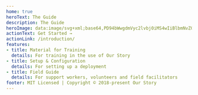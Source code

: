 ```yaml
---
home: true
heroText: The Guide
description: The Guide
heroImage: data:image/svg+xml;base64,PD94bWwgdmVyc2lvbj0iMS4wIiBlbmNvZGluZz0iVVRGLTgiIHN0YW5kYWxvbmU9Im5vIj8+Cjwh%0D%0ALS0gQ3JlYXRlZCB3aXRoIElua3NjYXBlIChodHRwOi8vd3d3Lmlua3NjYXBlLm9yZy8pIC0tPgoK%0D%0APHN2ZwogICB4bWxuczpkYz0iaHR0cDovL3B1cmwub3JnL2RjL2VsZW1lbnRzLzEuMS8iCiAgIHht%0D%0AbG5zOmNjPSJodHRwOi8vY3JlYXRpdmVjb21tb25zLm9yZy9ucyMiCiAgIHhtbG5zOnJkZj0iaHR0%0D%0AcDovL3d3dy53My5vcmcvMTk5OS8wMi8yMi1yZGYtc3ludGF4LW5zIyIKICAgeG1sbnM6c3ZnPSJo%0D%0AdHRwOi8vd3d3LnczLm9yZy8yMDAwL3N2ZyIKICAgeG1sbnM9Imh0dHA6Ly93d3cudzMub3JnLzIw%0D%0AMDAvc3ZnIgogICB4bWxuczpzb2RpcG9kaT0iaHR0cDovL3NvZGlwb2RpLnNvdXJjZWZvcmdlLm5l%0D%0AdC9EVEQvc29kaXBvZGktMC5kdGQiCiAgIHhtbG5zOmlua3NjYXBlPSJodHRwOi8vd3d3Lmlua3Nj%0D%0AYXBlLm9yZy9uYW1lc3BhY2VzL2lua3NjYXBlIgogICB3aWR0aD0iMzM0LjkwNzYyIgogICBoZWln%0D%0AaHQ9IjcwLjM3NDQ2NiIKICAgdmlld0JveD0iMCAwIDMzNC45MDc2MiA3MC4zNzQ0NjYiCiAgIGlk%0D%0APSJzdmc1MDU2IgogICB2ZXJzaW9uPSIxLjEiCiAgIGlua3NjYXBlOnZlcnNpb249IjAuOTIuMiA1%0D%0AYzNlODBkLCAyMDE3LTA4LTA2IgogICBzb2RpcG9kaTpkb2NuYW1lPSJwbGF0Zm9ybS5zdmciPgog%0D%0AIDxkZWZzCiAgICAgaWQ9ImRlZnM1MDU4IiAvPgogIDxzb2RpcG9kaTpuYW1lZHZpZXcKICAgICBp%0D%0AZD0iYmFzZSIKICAgICBwYWdlY29sb3I9IiNmZmZmZmYiCiAgICAgYm9yZGVyY29sb3I9IiM2NjY2%0D%0ANjYiCiAgICAgYm9yZGVyb3BhY2l0eT0iMS4wIgogICAgIGlua3NjYXBlOnBhZ2VvcGFjaXR5PSIw%0D%0ALjAiCiAgICAgaW5rc2NhcGU6cGFnZXNoYWRvdz0iMiIKICAgICBpbmtzY2FwZTp6b29tPSI1LjYi%0D%0ACiAgICAgaW5rc2NhcGU6Y3g9IjE0NC4zMzE1OCIKICAgICBpbmtzY2FwZTpjeT0iMzAuMDI0OTU1%0D%0AIgogICAgIGlua3NjYXBlOmRvY3VtZW50LXVuaXRzPSJweCIKICAgICBpbmtzY2FwZTpjdXJyZW50%0D%0ALWxheWVyPSJnNTI4OCIKICAgICBzaG93Z3JpZD0iZmFsc2UiCiAgICAgZml0LW1hcmdpbi10b3A9%0D%0AIjAiCiAgICAgZml0LW1hcmdpbi1sZWZ0PSIwIgogICAgIGZpdC1tYXJnaW4tcmlnaHQ9IjAiCiAg%0D%0AICAgZml0LW1hcmdpbi1ib3R0b209IjAiCiAgICAgaW5rc2NhcGU6d2luZG93LXdpZHRoPSIxNDQw%0D%0AIgogICAgIGlua3NjYXBlOndpbmRvdy1oZWlnaHQ9Ijg1NSIKICAgICBpbmtzY2FwZTp3aW5kb3ct%0D%0AeD0iMCIKICAgICBpbmtzY2FwZTp3aW5kb3cteT0iMSIKICAgICBpbmtzY2FwZTp3aW5kb3ctbWF4%0D%0AaW1pemVkPSIxIgogICAgIHVuaXRzPSJweCIKICAgICBzaG93Z3VpZGVzPSJ0cnVlIgogICAgIGlu%0D%0Aa3NjYXBlOmd1aWRlLWJib3g9InRydWUiPgogICAgPHNvZGlwb2RpOmd1aWRlCiAgICAgICBwb3Np%0D%0AdGlvbj0iNDMzLjU3MTQyLC0yMjMuNTcxNDMiCiAgICAgICBvcmllbnRhdGlvbj0iMCwxIgogICAg%0D%0AICAgaWQ9Imd1aWRlNTMwMCIKICAgICAgIGlua3NjYXBlOmxvY2tlZD0iZmFsc2UiIC8+CiAgPC9z%0D%0Ab2RpcG9kaTpuYW1lZHZpZXc+CiAgPG1ldGFkYXRhCiAgICAgaWQ9Im1ldGFkYXRhNTA2MSI+CiAg%0D%0AICA8cmRmOlJERj4KICAgICAgPGNjOldvcmsKICAgICAgICAgcmRmOmFib3V0PSIiPgogICAgICAg%0D%0AIDxkYzpmb3JtYXQ+aW1hZ2Uvc3ZnK3htbDwvZGM6Zm9ybWF0PgogICAgICAgIDxkYzp0eXBlCiAg%0D%0AICAgICAgICAgcmRmOnJlc291cmNlPSJodHRwOi8vcHVybC5vcmcvZGMvZGNtaXR5cGUvU3RpbGxJ%0D%0AbWFnZSIgLz4KICAgICAgICA8ZGM6dGl0bGUgLz4KICAgICAgPC9jYzpXb3JrPgogICAgPC9yZGY6%0D%0AUkRGPgogIDwvbWV0YWRhdGE+CiAgPGcKICAgICBpbmtzY2FwZTpsYWJlbD0iTGF5ZXIgMSIKICAg%0D%0AICBpbmtzY2FwZTpncm91cG1vZGU9ImxheWVyIgogICAgIGlkPSJsYXllcjEiCiAgICAgdHJhbnNm%0D%0Ab3JtPSJ0cmFuc2xhdGUoODUuMDczOTEsLTEzMS44OTc2OSkiPgogICAgPGcKICAgICAgIHN0eWxl%0D%0APSJmb250LXN0eWxlOm5vcm1hbDtmb250LXdlaWdodDpub3JtYWw7Zm9udC1zaXplOjE4NS41MjE4%0D%0AOTYzNnB4O2xpbmUtaGVpZ2h0OjExNy45OTk5OTQ3NSU7Zm9udC1mYW1pbHk6c2Fucy1zZXJpZjts%0D%0AZXR0ZXItc3BhY2luZzowcHg7d29yZC1zcGFjaW5nOjBweDtmaWxsOiNlNzQ1NDI7ZmlsbC1vcGFj%0D%0AaXR5OjE7c3Ryb2tlOm5vbmU7c3Ryb2tlLXdpZHRoOjFweDtzdHJva2UtbGluZWNhcDpidXR0O3N0%0D%0Acm9rZS1saW5lam9pbjptaXRlcjtzdHJva2Utb3BhY2l0eToxIgogICAgICAgaWQ9InRleHQ0Nzc3%0D%0ALTgiCiAgICAgICB0cmFuc2Zvcm09Im1hdHJpeCgwLjM0NzE2OTE3LDAsMCwwLjM0NzE2OTE3LC0x%0D%0ANzUuNTU2NDYsMzY5LjIwMzY0KSI+CiAgICAgIDxnCiAgICAgICAgIGlkPSJnNTMwNSI+CiAgICAg%0D%0AICAgPHBhdGgKICAgICAgICAgICB0cmFuc2Zvcm09Im1hdHJpeCgyLjg4MDQ0MDEsMCwwLDIuODgw%0D%0ANDQwMSw1MDUuNjc5ODcsLTEwNjMuNDY5KSIKICAgICAgICAgICBzdHlsZT0ib3BhY2l0eToxO2Zp%0D%0AbGw6I2U3NDU0MjtmaWxsLW9wYWNpdHk6MTtmaWxsLXJ1bGU6bm9uemVybztzdHJva2U6bm9uZTtz%0D%0AdHJva2Utd2lkdGg6MTtzdHJva2UtbWl0ZXJsaW1pdDo0O3N0cm9rZS1kYXNoYXJyYXk6bm9uZTtz%0D%0AdHJva2UtZGFzaG9mZnNldDowO3N0cm9rZS1vcGFjaXR5OjEiCiAgICAgICAgICAgZD0ibSAtMTUu%0D%0ANjExODA1LDE2Ni42Mjg3NCBhIDM0LjczMTA1MiwzNC43MzEwNTIgMCAwIDEgLTM0LjczMTA1Miwz%0D%0ANC43MzEwNSAzNC43MzEwNTIsMzQuNzMxMDUyIDAgMCAxIC0zNC43MzEwNTMsLTM0LjczMTA1IDM0%0D%0ALjczMTA1MiwzNC43MzEwNTIgMCAwIDEgMzQuNzMxMDUzLC0zNC43MzEwNSAzNC43MzEwNTIsMzQu%0D%0ANzMxMDUyIDAgMCAxIDM0LjczMTA1MiwzNC43MzEwNSB6IgogICAgICAgICAgIGlkPSJwYXRoNTY0%0D%0ANCIgLz4KICAgICAgICA8ZwogICAgICAgICAgIHRyYW5zZm9ybT0ibWF0cml4KDAuOTExNTEwMjks%0D%0AMCwwLDAuOTExNTEwMjksLTgzNC40MzA1MiwtNzc2LjgyODU4KSIKICAgICAgICAgICBpZD0iZzQ5%0D%0AMDctNiIKICAgICAgICAgICBzdHlsZT0iZmlsbDojZmZmZmZmIj4KICAgICAgICAgIDxwYXRoCiAg%0D%0AICAgICAgICAgICBzb2RpcG9kaTpub2RldHlwZXM9ImNjY2Njc2NzY3NzY3Njc2Nzc2NjY3NjY3Nj%0D%0AYyIKICAgICAgICAgICAgIGlkPSJwYXRoNC0yLTktNyIKICAgICAgICAgICAgIHN0eWxlPSJmaWxs%0D%0AOiNmZmZmZmYiCiAgICAgICAgICAgICBkPSJtIDEzMjMuNjAzOSwxODkuNDQxNjggMCw0NS4zNTQx%0D%0AMiAzNS42MzU0LC0yMi42NzcwNiB6IG0gNDYuNjc4MSwtMjkuOTM3MDQgYyAtNy4yOTY1LC0yLjMw%0D%0AMDY4IC0xNS4zMTYsLTMuMjg2NjggLTIzLjAwNjksLTMuMjg2NjggLTEyLjgxOCwwIC0yNi42MjIx%0D%0ALDIuNjI5MzUgLTM2LjE1MzUsOS44NjAwNSAtOS41MzE0LC03LjIzMDcgLTIzLjMzNTUsLTkuODYw%0D%0AMDUgLTM2LjE1MzUsLTkuODYwMDUgLTEyLjgxODEsMCAtMjYuNjIyMiwyLjYyOTM1IC0zNi4xNTM2%0D%0ALDkuODYwMDUgbCAwLDk2LjI5OTk0IGMgMCwxLjY0MzMzIDEuNjQzNCwzLjI4NjY4IDMuMjg2Nywz%0D%0ALjI4NjY4IDAuNjU3MywwIDAuOTg2LC0wLjMyODY3IDEuNjQzMywtMC4zMjg2NyA4Ljg3NDEsLTQu%0D%0AMjcyNyAyMS42OTIyLC03LjIzMDcyIDMxLjIyMzYsLTcuMjMwNzIgMTIuODE4LDAgMjYuNjIyMSwy%0D%0ALjYyOTM2IDM2LjE1MzUsOS44NjAwNyA4Ljg3NDEsLTUuNTg3MzYgMjQuOTc4OSwtOS44NjAwNyAz%0D%0ANi4xNTM1LC05Ljg2MDA3IDEwLjg0NjIsMCAyMi4wMjA5LDEuOTcyMDIgMzEuMjIzNiw2LjkwMjA1%0D%0AIDAuNjU3MywwLjMyODY3IDAuOTg2LDAuMzI4NjcgMS42NDM0LDAuMzI4NjcgMS42NDMzLDAgMy4y%0D%0AODY2LC0xLjY0MzM0IDMuMjg2NiwtMy4yODY2OSBsIDAsLTk1Ljk3MTI2IGMgLTMuOTQ0LC0yLjk1%0D%0AODAxIC04LjIxNjcsLTQuOTMwMDIgLTEzLjE0NjcsLTYuNTczMzcgbSAwLDg4Ljc0MDU0IGMgLTcu%0D%0AMjMwNywtMi4zMDA2NyAtMTUuMTE4OCwtMy4yODY2NyAtMjMuMDA2OSwtMy4yODY2NyAtMTEuMTc0%0D%0ANiwwIC0yNy4yNzk0LDQuMjcyNjkgLTM2LjE1MzUsOS44NjAwNSBsIDAsLTc1LjU5MzggYyA4Ljg3%0D%0ANDEsLTUuNTg3MzYgMjQuOTc4OSwtOS44NjAwNSAzNi4xNTM1LC05Ljg2MDA1IDcuODg4MSwwIDE1%0D%0ALjc3NjIsMC45ODYgMjMuMDA2OSwzLjI4NjY4IHoiCiAgICAgICAgICAgICBpbmtzY2FwZTpjb25u%0D%0AZWN0b3ItY3VydmF0dXJlPSIwIiAvPgogICAgICAgIDwvZz4KICAgICAgICA8ZwogICAgICAgICAg%0D%0AIHRyYW5zZm9ybT0idHJhbnNsYXRlKDAsLTUuNzYwODgwMikiCiAgICAgICAgICAgc3R5bGU9ImZp%0D%0AbGw6IzMzMzMzMyIKICAgICAgICAgICBpZD0iZzUyODgiPgogICAgICAgICAgPGcKICAgICAgICAg%0D%0AICAgIHN0eWxlPSJmb250LXN0eWxlOm5vcm1hbDtmb250LXdlaWdodDpub3JtYWw7Zm9udC1zaXpl%0D%0AOjE4OC4zOTk2NTgycHg7bGluZS1oZWlnaHQ6MTI1JTtmb250LWZhbWlseTpzYW5zLXNlcmlmO2xl%0D%0AdHRlci1zcGFjaW5nOjBweDt3b3JkLXNwYWNpbmc6MHB4O2ZpbGw6IzMzMzMzMztmaWxsLW9wYWNp%0D%0AdHk6MTtzdHJva2U6bm9uZTtzdHJva2Utd2lkdGg6MXB4O3N0cm9rZS1saW5lY2FwOmJ1dHQ7c3Ry%0D%0Ab2tlLWxpbmVqb2luOm1pdGVyO3N0cm9rZS1vcGFjaXR5OjEiCiAgICAgICAgICAgICBpZD0idGV4%0D%0AdDUyNDgiPgogICAgICAgICAgICA8cGF0aAogICAgICAgICAgICAgICBpbmtzY2FwZTpjb25uZWN0%0D%0Ab3ItY3VydmF0dXJlPSIwIgogICAgICAgICAgICAgICBkPSJtIDU0NS45Mzg1NSwtNTQzLjIyNjI2%0D%0AIHEgNi45NzA3OCwwIDEzLjE4Nzk3LC0yLjQ0OTIgNi4yMTcxOSwtMi42Mzc1OSAxMC43Mzg3OCwt%0D%0ANy43MjQzOCA0LjcxLC01LjI3NTE5IDcuMzQ3NTksLTEzLjM3NjM4IDIuNjM3NiwtOC4xMDExOCAy%0D%0ALjYzNzYsLTE5LjIxNjc2IDAsLTIyLjIzMTE2IC04LjY2NjM5LC0zMy43MjM1NCAtOC42NjYzOCwt%0D%0AMTEuNDkyMzggLTI1LjI0NTU1LC0xMS40OTIzOCAtMTYuNTc5MTcsMCAtMjUuNDMzOTYsMTEuNDky%0D%0AMzggLTguODU0NzgsMTEuNDkyMzggLTguODU0NzgsMzMuNzIzNTQgMCwyMi4yMzExNiA4Ljg1NDc4%0D%0ALDMyLjU5MzE0IDkuMDQzMTksMTAuMTczNTggMjUuNDMzOTYsMTAuMTczNTggeiBtIDAsMjIuNDE5%0D%0ANTYgcSAtMjkuMDEzNTUsMCAtNDQuNjUwNzIsLTE2Ljk1NTk3IC0xNS40NDg3NywtMTYuOTU1OTcg%0D%0ALTE1LjQ0ODc3LC00OC43OTU1MSAwLC0xNS44MjU1NyAzLjk1NjM5LC0yOC40NDgzNSAzLjk1NjM5%0D%0ALC0xMi42MjI3OCAxMS42ODA3OCwtMjEuMjg5MTYgNy43MjQzOCwtOC44NTQ3OCAxOC44Mzk5Niwt%0D%0AMTMuMzc2MzggMTEuMTE1NTgsLTQuNzA5OTkgMjUuNjIyMzYsLTQuNzA5OTkgMTQuMzE4MzcsMCAy%0D%0ANS40MzM5NSw0LjcwOTk5IDExLjMwMzk4LDQuNTIxNiAxOC44Mzk5NywxMy4zNzYzOCA3LjUzNTk4%0D%0ALDguODU0NzggMTEuNDkyMzgsMjEuNjY1OTYgMy45NTYzOSwxMi42MjI3OCAzLjk1NjM5LDI4LjYz%0D%0ANjc1IDAsMzIuNDA0NzQgLTE1LjQ0ODc3LDQ4Ljc5NTUxIC0xNS4yNjAzOCwxNi4zOTA3NyAtNDQu%0D%0AMjczOTIsMTYuMzkwNzcgeiIKICAgICAgICAgICAgICAgc3R5bGU9ImZvbnQtc3R5bGU6bm9ybWFs%0D%0AO2ZvbnQtdmFyaWFudDpub3JtYWw7Zm9udC13ZWlnaHQ6bm9ybWFsO2ZvbnQtc3RyZXRjaDpub3Jt%0D%0AYWw7Zm9udC1mYW1pbHk6Q29vbHZldGljYTstaW5rc2NhcGUtZm9udC1zcGVjaWZpY2F0aW9uOkNv%0D%0Ab2x2ZXRpY2E7bGV0dGVyLXNwYWNpbmc6MHB4O2ZpbGw6IzMzMzMzMztzdHJva2U6bm9uZSIKICAg%0D%0AICAgICAgICAgICAgaWQ9InBhdGg1MjgyIiAvPgogICAgICAgICAgICA8cGF0aAogICAgICAgICAg%0D%0AICAgICBpbmtzY2FwZTpjb25uZWN0b3ItY3VydmF0dXJlPSIwIgogICAgICAgICAgICAgICBkPSJt%0D%0AIDY3My42NzY0NiwtNTI1LjEzOTg5IDAsLTEyLjk5OTU4IHEgLTkuNDE5OTgsMTUuNDQ4NzcgLTI4%0D%0ALjgyNTE0LDE1LjQ0ODc3IC02Ljk3MDc5LDAgLTEyLjgxMTE4LC0yLjQ0OTE5IC01LjY1MTk5LC0y%0D%0ALjQ0OTIgLTkuNzk2NzgsLTYuOTcwNzkgLTQuMTQ0OCwtNC41MjE1OSAtNi41OTM5OSwtMTAuNzM4%0D%0ANzggLTIuMjYwOCwtNi4yMTcxOSAtMi4yNjA4LC0xMy45NDE1OCBsIDAsLTYxLjA0MTQ4IDI0LjQ5%0D%0AMTk2LDAgMCw1Ny4yNzM0OSBxIDAsMTcuMzMyNzcgMTUuNjM3MTcsMTcuMzMyNzcgOS40MTk5OCww%0D%0AIDE0LjEyOTk3LC01Ljg0MDM5IDQuODk4MzksLTYuMDI4NzkgNC44OTgzOSwtMTUuMjYwMzcgbCAw%0D%0ALC01My41MDU1IDI0LjMwMzU2LDAgMCw5Mi42OTI2MyAtMjMuMTczMTYsMCB6IgogICAgICAgICAg%0D%0AICAgICBzdHlsZT0iZm9udC1zdHlsZTpub3JtYWw7Zm9udC12YXJpYW50Om5vcm1hbDtmb250LXdl%0D%0AaWdodDpub3JtYWw7Zm9udC1zdHJldGNoOm5vcm1hbDtmb250LWZhbWlseTpDb29sdmV0aWNhOy1p%0D%0AbmtzY2FwZS1mb250LXNwZWNpZmljYXRpb246Q29vbHZldGljYTtsZXR0ZXItc3BhY2luZzowcHg7%0D%0AZmlsbDojMzMzMzMzO3N0cm9rZTpub25lIgogICAgICAgICAgICAgICBpZD0icGF0aDUyODQiIC8+%0D%0ACiAgICAgICAgICAgIDxwYXRoCiAgICAgICAgICAgICAgIGlua3NjYXBlOmNvbm5lY3Rvci1jdXJ2%0D%0AYXR1cmU9IjAiCiAgICAgICAgICAgICAgIGQ9Im0gNzA2LjQ4NDUsLTUyNS4xMzk4OSAwLC05Mi42%0D%0AOTI2MyAyMi45ODQ3NSwwIDAsMTEuMTE1NTggcSAzLjAxNDQsLTQuNzEgNi4yMTcxOSwtNy4zNDc1%0D%0AOSAzLjM5MTIsLTIuNjM3NiA2Ljc4MjM5LC0zLjk1NjM5IDMuNTc5NTksLTEuNTA3MiA3LjE1OTE5%0D%0ALC0xLjg4NCAzLjU3OTU5LC0wLjM3NjggNy4zNDc1OCwtMC4zNzY4IGwgMy4yMDI4LDAgMCwyNS4w%0D%0ANTcxNSBxIC0zLjM5MTE5LC0wLjU2NTE5IC02Ljc4MjM5LC0wLjU2NTE5IC0yMi40MTk1NiwwIC0y%0D%0AMi40MTk1NiwyMi40MTk1NSBsIDAsNDguMjMwMzIgLTI0LjQ5MTk1LDAgeiIKICAgICAgICAgICAg%0D%0AICAgc3R5bGU9ImZvbnQtc3R5bGU6bm9ybWFsO2ZvbnQtdmFyaWFudDpub3JtYWw7Zm9udC13ZWln%0D%0AaHQ6bm9ybWFsO2ZvbnQtc3RyZXRjaDpub3JtYWw7Zm9udC1mYW1pbHk6Q29vbHZldGljYTstaW5r%0D%0Ac2NhcGUtZm9udC1zcGVjaWZpY2F0aW9uOkNvb2x2ZXRpY2E7bGV0dGVyLXNwYWNpbmc6MHB4O2Zp%0D%0AbGw6IzMzMzMzMztzdHJva2U6bm9uZSIKICAgICAgICAgICAgICAgaWQ9InBhdGg1Mjg2IiAvPgog%0D%0AICAgICAgICAgPC9nPgogICAgICAgICAgPGcKICAgICAgICAgICAgIHN0eWxlPSJmb250LXN0eWxl%0D%0AOm5vcm1hbDtmb250LXdlaWdodDpub3JtYWw7Zm9udC1zaXplOjE4OC4zOTk2NTgycHg7bGluZS1o%0D%0AZWlnaHQ6MTI1JTtmb250LWZhbWlseTpzYW5zLXNlcmlmO2xldHRlci1zcGFjaW5nOjBweDt3b3Jk%0D%0ALXNwYWNpbmc6MHB4O2ZpbGw6IzMzMzMzMztmaWxsLW9wYWNpdHk6MTtzdHJva2U6bm9uZTtzdHJv%0D%0Aa2Utd2lkdGg6MC45OTk1MTI3MztzdHJva2UtbGluZWNhcDpidXR0O3N0cm9rZS1saW5lam9pbjpt%0D%0AaXRlcjtzdHJva2UtbWl0ZXJsaW1pdDo0O3N0cm9rZS1kYXNoYXJyYXk6bm9uZTtzdHJva2Utb3Bh%0D%0AY2l0eToxIgogICAgICAgICAgICAgaWQ9InRleHQ1MjQ4LTgiPgogICAgICAgICAgICA8cGF0aAog%0D%0AICAgICAgICAgICAgICBpbmtzY2FwZTpjb25uZWN0b3ItY3VydmF0dXJlPSIwIgogICAgICAgICAg%0D%0AICAgICBkPSJtIDg2Mi40MjE1MiwtNjEzLjQwNDA3IHEgLTAuOTQxOTksLTkuNjA4MzggLTYuOTcw%0D%0ANzgsLTE0LjMxODM4IC02LjAyODc5LC00LjcwOTk5IC0xOC4wODYzNywtNC43MDk5OSAtMjIuMjMx%0D%0AMTYsMCAtMjIuMjMxMTYsMTUuMjYwMzcgMCw1LjQ2MzU5IDQuNTIxNTksOS4yMzE1OSA0LjcwOTk5%0D%0ALDMuNTc5NTkgMTQuODgzNTgsNi4wMjg3OSAxMi4wNTc1NywyLjgyNTk5IDIwLjkxMjM2LDUuMjc1%0D%0AMTkgOC44NTQ3OCwyLjQ0OTE5IDE2LjIwMjM3LDUuNjUxOTkgNC4xNDQ3OSwxLjY5NTU5IDcuNzI0%0D%0AMzgsNC4zMzMxOSAzLjc2OCwyLjQ0OTE5IDYuMjE3MTksNi4yMTcxOSAyLjYzNzYsMy43Njc5OSA0%0D%0ALjE0NDgsOS4wNDMxOCAxLjUwNzE5LDUuMjc1MTkgMS41MDcxOSwxMi44MTExOCAwLDkuMDQzMTgg%0D%0ALTMuNzY3OTksMTYuMDEzOTcgLTMuNzY3OTksNi45NzA3OSAtMTAuMTczNTgsMTEuODY5MTggLTYu%0D%0ANDA1NTksNC43MDk5OSAtMTUuMDcxOTgsNy4xNTkxOCAtOC42NjYzOCwyLjYzNzYgLTE4LjI3NDc2%0D%0ALDIuNjM3NiAtMjcuMzE3OTUsMCAtNDEuMDcxMTMsLTEwLjU1MDM4IC0xMy43NTMxNywtMTAuNTUw%0D%0AMzggLTE0LjUwNjc3LC0zMS4yNzQzNCBsIDI1LjI0NTU1LDAgcSAwLjE4ODQsOS42MDgzOCA3Ljcy%0D%0ANDM5LDE1LjI2MDM3IDcuNzI0MzksNS40NjM1OSAxOS4yMTY3Niw1LjQ2MzU5IDEyLjQzNDM4LDAg%0D%0AMTguODM5OTcsLTQuNTIxNTkgNi40MDU1OSwtNC41MjE2IDYuNDA1NTksLTEyLjI0NTk4IDAsLTMu%0D%0AMDE0NCAtMC43NTM2LC01LjQ2MzU5IC0wLjc1MzYsLTIuNjM3NiAtMy4wMTQzOSwtNC43MDk5OSAt%0D%0AMi4wNzI0LC0yLjA3MjQgLTUuODQwMzksLTMuNTc5NiAtMy43NjgsLTEuNjk1NTkgLTkuNzk2Nzks%0D%0ALTMuMDE0MzkgLTE0LjMxODM3LC0zLjAxNDQgLTI0Ljg2ODc1LC02LjAyODc5IC0xMC4zNjE5OCwt%0D%0AMy4yMDI3OSAtMTcuMTQ0MzcsLTcuNzI0MzkgLTYuNzgyMzksLTQuNzA5OTkgLTkuOTg1MTgsLTEx%0D%0ALjMwMzk4IC0zLjIwMjgsLTYuNTkzOTggLTMuMjAyOCwtMTYuNzY3NTcgMCwtNy43MjQzOCAyLjgy%0D%0ANiwtMTQuNTA2NzcgMi44MjU5OSwtNi43ODIzOSA4LjY2NjM4LC0xMS42ODA3OCA1Ljg0MDM5LC01%0D%0ALjA4Njc5IDE0LjMxODM4LC03LjkxMjc4IDguNjY2MzgsLTMuMDE0NCAyMC4zNDcxNiwtMy4wMTQ0%0D%0AIDExLjMwMzk4LDAgMjAuMzQ3MTYsMy4wMTQ0IDkuMDQzMTksMi44MjU5OSAxNS40NDg3OCw4LjI4%0D%0AOTU4IDYuNTkzOTgsNS4yNzUxOSAxMC4xNzM1OCwxMi45OTk1OCAzLjU3OTU5LDcuNTM1OTggMy45%0D%0ANTYzOSwxNi43Njc1NyBsIC0yNC44Njg3NiwwIHoiCiAgICAgICAgICAgICAgIHN0eWxlPSJmb250%0D%0ALXN0eWxlOm5vcm1hbDtmb250LXZhcmlhbnQ6bm9ybWFsO2ZvbnQtd2VpZ2h0Om5vcm1hbDtmb250%0D%0ALXN0cmV0Y2g6bm9ybWFsO2ZvbnQtZmFtaWx5OkNvb2x2ZXRpY2E7LWlua3NjYXBlLWZvbnQtc3Bl%0D%0AY2lmaWNhdGlvbjpDb29sdmV0aWNhO2xldHRlci1zcGFjaW5nOjBweDtmaWxsOiMzMzMzMzM7c3Ry%0D%0Ab2tlOm5vbmU7c3Ryb2tlLXdpZHRoOjAuOTk5NTEyNzM7c3Ryb2tlLW1pdGVybGltaXQ6NDtzdHJv%0D%0Aa2UtZGFzaGFycmF5Om5vbmUiCiAgICAgICAgICAgICAgIGlkPSJwYXRoNTI3MSIgLz4KICAgICAg%0D%0AICAgICAgPHBhdGgKICAgICAgICAgICAgICAgaW5rc2NhcGU6Y29ubmVjdG9yLWN1cnZhdHVyZT0i%0D%0AMCIKICAgICAgICAgICAgICAgZD0ibSA5NDkuOTUwODMsLTU4Ni4yNzQ1MiAyMi43OTYzNSwwIDAs%0D%0AMjYuMzc1OTUgcSAwLDcuMzQ3NTkgLTIuMjYwNzksMTQuMTI5OTggLTIuMDcyNCw2LjU5Mzk4IC02%0D%0ALjc4MjM5LDExLjg2OTE3IC00LjUyMTU5LDUuMDg2NzkgLTExLjY4MDc4LDguMTAxMTkgLTYuOTcw%0D%0ANzksMy4wMTQzOSAtMTYuNzY3NTcsMy4wMTQzOSAtMTAuMTczNTgsMCAtMTcuMzMyNzcsLTMuMDE0%0D%0AMzkgLTcuMTU5MTgsLTMuMDE0NCAtMTEuODY5MTcsLTguMTAxMTkgLTQuNTIxNiwtNS4wODY3OSAt%0D%0ANi41OTM5OSwtMTEuODY5MTcgLTIuMDcyNCwtNi43ODIzOSAtMi4wNzI0LC0xNC4zMTgzOCBsIDAs%0D%0ALTgyLjg5NTg1IDI0LjExNTE2LDAgMCwyNS4wNTcxNiA1MS4yNDQ3LDAgMCwxNy4zMzI3NiAtNTEu%0D%0AMjQ0NywwIDAsMzguMDU2NzQgcSAwLDguODU0NzggMy4yMDI3OSwxMy43NTMxNyAzLjM5MTIsNC43%0D%0AMDk5OSAxMC45MjcxOCw0LjcwOTk5IDcuMzQ3NTksMCAxMC43Mzg3OCwtNC43MDk5OSAzLjU3OTYs%0D%0ALTQuNzA5OTkgMy41Nzk2LC0xMy4zNzYzOCBsIDAsLTI0LjExNTE1IHoiCiAgICAgICAgICAgICAg%0D%0AIHN0eWxlPSJmb250LXN0eWxlOm5vcm1hbDtmb250LXZhcmlhbnQ6bm9ybWFsO2ZvbnQtd2VpZ2h0%0D%0AOm5vcm1hbDtmb250LXN0cmV0Y2g6bm9ybWFsO2ZvbnQtZmFtaWx5OkNvb2x2ZXRpY2E7LWlua3Nj%0D%0AYXBlLWZvbnQtc3BlY2lmaWNhdGlvbjpDb29sdmV0aWNhO2xldHRlci1zcGFjaW5nOjBweDtmaWxs%0D%0AOiMzMzMzMzM7c3Ryb2tlOm5vbmU7c3Ryb2tlLXdpZHRoOjAuOTk5NTEyNzM7c3Ryb2tlLW1pdGVy%0D%0AbGltaXQ6NDtzdHJva2UtZGFzaGFycmF5Om5vbmUiCiAgICAgICAgICAgICAgIGlkPSJwYXRoNTI3%0D%0AMyIgLz4KICAgICAgICAgICAgPHBhdGgKICAgICAgICAgICAgICAgaW5rc2NhcGU6Y29ubmVjdG9y%0D%0ALWN1cnZhdHVyZT0iMCIKICAgICAgICAgICAgICAgZD0ibSAxMDI3LjI0NDcsLTU0My4zMTk0IHEg%0D%0AMjIuNDE5NiwwIDIyLjQxOTYsLTI4LjI1OTk1IDAsLTI4LjA3MTU1IC0yMi40MTk2LC0yOC4wNzE1%0D%0ANSAtMjIuNDE5NSwwIC0yMi40MTk1LDI4LjA3MTU1IDAsMjguMjU5OTUgMjIuNDE5NSwyOC4yNTk5%0D%0ANSB6IG0gMCwyMC41MzU1NiBxIC0xMS4zMDM5LDAgLTIwLjE1ODcsLTMuNTc5NTkgLTguODU0ODEs%0D%0ALTMuNTc5NTkgLTE1LjA3MiwtOS45ODUxOCAtNi4wMjg3OSwtNi40MDU1OSAtOS4yMzE1OCwtMTUu%0D%0ANDQ4NzcgLTMuMjAyNzksLTkuMDQzMTkgLTMuMjAyNzksLTE5Ljc4MTk3IDAsLTEwLjkyNzE4IDMu%0D%0AMjAyNzksLTE5Ljk3MDM2IDMuMzkxMTksLTkuMDQzMTkgOS42MDgzOCwtMTUuNDQ4NzcgNi4yMTcx%0D%0AOSwtNi40MDU1OSAxNC44ODM2LC05Ljc5Njc5IDguODU0OCwtMy41Nzk1OSAxOS45NzAzLC0zLjU3%0D%0AOTU5IDEwLjkyNzIsMCAxOS41OTM2LDMuNTc5NTkgOC42NjY0LDMuMzkxMiAxNC42OTUyLDkuNzk2%0D%0ANzkgNi4yMTcyLDYuMjE3MTggOS40MiwxNS4yNjAzNyAzLjM5MTIsOS4wNDMxOCAzLjM5MTIsMjAu%0D%0AMTU4NzYgMCwxMS4xMTU1OCAtMy4zOTEyLDIwLjE1ODc3IC0zLjIwMjgsOC44NTQ3OCAtOS40Miwx%0D%0ANS4yNjAzNyAtNi4wMjg4LDYuNDA1NTkgLTE0Ljg4MzYsOS45ODUxOCAtOC42NjY0LDMuMzkxMTkg%0D%0ALTE5LjQwNTIsMy4zOTExOSB6IgogICAgICAgICAgICAgICBzdHlsZT0iZm9udC1zdHlsZTpub3Jt%0D%0AYWw7Zm9udC12YXJpYW50Om5vcm1hbDtmb250LXdlaWdodDpub3JtYWw7Zm9udC1zdHJldGNoOm5v%0D%0Acm1hbDtmb250LWZhbWlseTpDb29sdmV0aWNhOy1pbmtzY2FwZS1mb250LXNwZWNpZmljYXRpb246%0D%0AQ29vbHZldGljYTtsZXR0ZXItc3BhY2luZzowcHg7ZmlsbDojMzMzMzMzO3N0cm9rZTpub25lO3N0%0D%0Acm9rZS13aWR0aDowLjk5OTUxMjczO3N0cm9rZS1taXRlcmxpbWl0OjQ7c3Ryb2tlLWRhc2hhcnJh%0D%0AeTpub25lIgogICAgICAgICAgICAgICBpZD0icGF0aDUyNzUiIC8+CiAgICAgICAgICAgIDxwYXRo%0D%0ACiAgICAgICAgICAgICAgIGlua3NjYXBlOmNvbm5lY3Rvci1jdXJ2YXR1cmU9IjAiCiAgICAgICAg%0D%0AICAgICAgIGQ9Im0gMTA4Mi4xMDczLC01MjUuMjMzMDMgMCwtOTIuNjkyNjMgMjIuOTg0OCwwIDAs%0D%0AMTEuMTE1NTggcSAzLjAxNDQsLTQuNzEgNi4yMTcyLC03LjM0NzU5IDMuMzkxMiwtMi42Mzc2IDYu%0D%0ANzgyMywtMy45NTYzOSAzLjU3OTYsLTEuNTA3MiA3LjE1OTIsLTEuODg0IDMuNTc5NiwtMC4zNzY4%0D%0AIDcuMzQ3NiwtMC4zNzY4IGwgMy4yMDI4LDAgMCwyNS4wNTcxNSBxIC0zLjM5MTIsLTAuNTY1MTkg%0D%0ALTYuNzgyNCwtMC41NjUxOSAtMjIuNDE5NSwwIC0yMi40MTk1LDIyLjQxOTU2IGwgMCw0OC4yMzAz%0D%0AMSAtMjQuNDkyLDAgeiIKICAgICAgICAgICAgICAgc3R5bGU9ImZvbnQtc3R5bGU6bm9ybWFsO2Zv%0D%0AbnQtdmFyaWFudDpub3JtYWw7Zm9udC13ZWlnaHQ6bm9ybWFsO2ZvbnQtc3RyZXRjaDpub3JtYWw7%0D%0AZm9udC1mYW1pbHk6Q29vbHZldGljYTstaW5rc2NhcGUtZm9udC1zcGVjaWZpY2F0aW9uOkNvb2x2%0D%0AZXRpY2E7bGV0dGVyLXNwYWNpbmc6MHB4O2ZpbGw6IzMzMzMzMztzdHJva2U6bm9uZTtzdHJva2Ut%0D%0Ad2lkdGg6MC45OTk1MTI3MztzdHJva2UtbWl0ZXJsaW1pdDo0O3N0cm9rZS1kYXNoYXJyYXk6bm9u%0D%0AZSIKICAgICAgICAgICAgICAgaWQ9InBhdGg1Mjc3IiAvPgogICAgICAgICAgICA8cGF0aAogICAg%0D%0AICAgICAgICAgICBpbmtzY2FwZTpjb25uZWN0b3ItY3VydmF0dXJlPSIwIgogICAgICAgICAgICAg%0D%0AICBkPSJtIDEyMDAuMzE5MywtNTM3LjQ3OTAxIHEgLTIuNjM3Niw2LjIxNzE5IC05LjYwODQsOS43%0D%0AOTY3OCAtNi43ODI0LDMuMzkxMiAtMTUuNDQ4OCwzLjM5MTIgLTcuMzQ3NiwwIC0xMy41NjQ4LC0y%0D%0ALjI2MDggLTYuMjE3MiwtMi40NDkyIC0xMC43Mzg3LC02Ljc4MjM5IC00LjUyMTYsLTQuNTIxNTkg%0D%0ALTcuMTU5MiwtMTAuNTUwMzggLTIuNDQ5MiwtNi4yMTcxOSAtMi40NDkyLC0xMy45NDE1NyBsIDAs%0D%0ALTYwLjA5OTQ5IDI0LjQ5MTksMCAwLDU2LjUxOTg5IHEgMCwxNy4zMzI3NyAxNS42MzcyLDE3LjMz%0D%0AMjc3IDguNDc4LDAgMTMuNTY0OCwtNC44OTgzOSA1LjI3NTIsLTQuODk4MzkgNS4yNzUyLC0xMi40%0D%0AMzQzOCBsIDAsLTU2LjUxOTg5IDI0LjQ5MTksMCAwLDk1LjE0MTgyIHEgMCw5Ljc5Njc5IC0zLjM5%0D%0AMTIsMTcuNTIxMTcgLTMuMjAyOCw3LjcyNDM5IC05LjA0MzIsMTIuOTk5NTggLTUuNjUxOSw1LjI3%0D%0ANTE5IC0xMy41NjQ3LDguMTAxMTggLTcuNzI0NCwyLjgyNiAtMTYuNTc5MiwyLjgyNiAtMjAuNTM1%0D%0ANiwwIC0zMC43MDkxLC0xMC4zNjE5OCAtMTAuMTczNiwtMTAuMzYxOTggLTEwLjE3MzYsLTI4LjQ0%0D%0AODM1IGwgMjIuNzk2MywwIHEgMCw4LjI4OTU4IDQuNzEsMTIuOTk5NTcgNC44OTg0LDQuNzEgMTQu%0D%0ANTA2OCw0LjcxIDMuMzkxMiwwIDYuNDA1NiwtMS41MDcyIDMuMDE0NCwtMS4zMTg4IDUuMjc1Miwt%0D%0AMy45NTYzOSAyLjQ0OTIsLTIuNDQ5MiAzLjc2OCwtNi4yMTcxOSAxLjUwNzIsLTMuNzY4IDEuNTA3%0D%0AMiwtOC4yODk1OSBsIDAsLTE1LjA3MTk3IHoiCiAgICAgICAgICAgICAgIHN0eWxlPSJmb250LXN0%0D%0AeWxlOm5vcm1hbDtmb250LXZhcmlhbnQ6bm9ybWFsO2ZvbnQtd2VpZ2h0Om5vcm1hbDtmb250LXN0%0D%0AcmV0Y2g6bm9ybWFsO2ZvbnQtZmFtaWx5OkNvb2x2ZXRpY2E7LWlua3NjYXBlLWZvbnQtc3BlY2lm%0D%0AaWNhdGlvbjpDb29sdmV0aWNhO2xldHRlci1zcGFjaW5nOjBweDtmaWxsOiMzMzMzMzM7c3Ryb2tl%0D%0AOm5vbmU7c3Ryb2tlLXdpZHRoOjAuOTk5NTEyNzM7c3Ryb2tlLW1pdGVybGltaXQ6NDtzdHJva2Ut%0D%0AZGFzaGFycmF5Om5vbmUiCiAgICAgICAgICAgICAgIGlkPSJwYXRoNTI3OSIgLz4KICAgICAgICAg%0D%0AIDwvZz4KICAgICAgICA8L2c+CiAgICAgIDwvZz4KICAgIDwvZz4KICA8L2c+Cjwvc3ZnPgo=
actionText: Get Started →
actionLink: /introduction/
features:
- title: Material for Training
  details: For training in the use of Our Story
- title: Setup & Configuration
  details: For setting up a deployment
- title: Field Guide
  details: For support workers, volunteers and field facilitators
footer: MIT Licensed | Copyright © 2018-present Our Story
---
```

